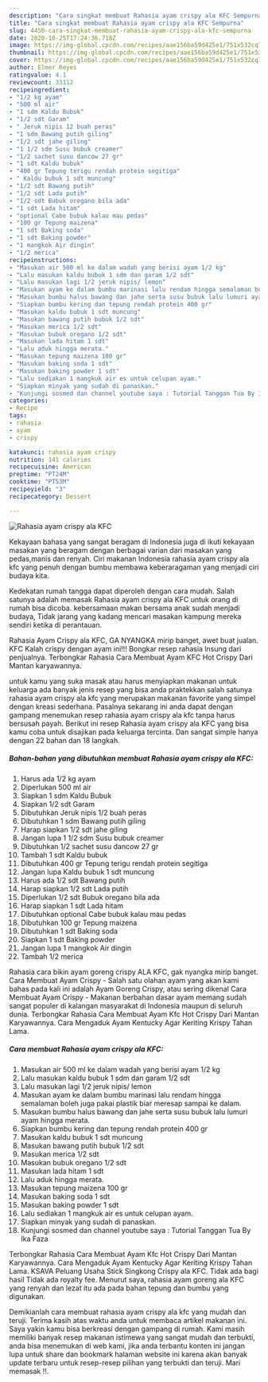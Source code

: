 ```yaml
---
description: "Cara singkat membuat Rahasia ayam crispy ala KFC Sempurna"
title: "Cara singkat membuat Rahasia ayam crispy ala KFC Sempurna"
slug: 4450-cara-singkat-membuat-rahasia-ayam-crispy-ala-kfc-sempurna
date: 2020-10-25T17:24:36.718Z
image: https://img-global.cpcdn.com/recipes/aae156ba59d425e1/751x532cq70/rahasia-ayam-crispy-ala-kfc-foto-resep-utama.jpg
thumbnail: https://img-global.cpcdn.com/recipes/aae156ba59d425e1/751x532cq70/rahasia-ayam-crispy-ala-kfc-foto-resep-utama.jpg
cover: https://img-global.cpcdn.com/recipes/aae156ba59d425e1/751x532cq70/rahasia-ayam-crispy-ala-kfc-foto-resep-utama.jpg
author: Elmer Reyes
ratingvalue: 4.1
reviewcount: 33112
recipeingredient:
- "1/2 kg ayam"
- "500 ml air"
- "1 sdm Kaldu Bubuk"
- "1/2 sdt Garam"
- " Jeruk nipis 12 buah peras"
- "1 sdm Bawang putih giling"
- "1/2 sdt jahe giling"
- "1 1/2 sdm Susu bubuk creamer"
- "1/2 sachet susu dancow 27 gr"
- "1 sdt Kaldu bubuk"
- "400 gr Tepung terigu rendah protein segitiga"
- " Kaldu bubuk 1 sdt muncung"
- "1/2 sdt Bawang putih"
- "1/2 sdt Lada putih"
- "1/2 sdt Bubuk oregano bila ada"
- "1 sdt Lada hitam"
- "optional Cabe bubuk kalau mau pedas"
- "100 gr Tepung maizena"
- "1 sdt Baking soda"
- "1 sdt Baking powder"
- "1 mangkok Air dingin"
- "1/2 merica"
recipeinstructions:
- "Masukan air 500 ml ke dalam wadah yang berisi ayam 1/2 kg"
- "Lalu masukan kaldu bubuk 1 sdm dan garam 1/2 sdt"
- "Lalu masukan lagi 1/2 jeruk nipis/ lemon"
- "Masukan ayam ke dalam bumbu marinasi lalu rendam hingga semalaman boleh juga pakai plastik biar meresap sampai ke dalam."
- "Masukan bumbu halus bawang dan jahe serta susu bubuk lalu lumuri ayam hingga merata."
- "Siapkan bumbu kering dan tepung rendah protein 400 gr"
- "Masukan kaldu bubuk 1 sdt muncung"
- "Masukan bawang putih bubuk 1/2 sdt"
- "Masukan merica 1/2 sdt"
- "Masukan bubuk oregano 1/2 sdt"
- "Masukan lada hitam 1 sdt"
- "Lalu aduk hingga merata."
- "Masukan tepung maizena 100 gr"
- "Masukan baking soda 1 sdt"
- "Masukan baking powder 1 sdt"
- "Lalu sediakan 1 mangkuk air es untuk celupan ayam."
- "Siapkan minyak yang sudah di panaskan."
- "Kunjungi sosmed dan channel youtube saya : Tutorial Tanggan Tua By Ika Faza"
categories:
- Recipe
tags:
- rahasia
- ayam
- crispy

katakunci: rahasia ayam crispy 
nutrition: 141 calories
recipecuisine: American
preptime: "PT24M"
cooktime: "PT53M"
recipeyield: "3"
recipecategory: Dessert

---
```



![Rahasia ayam crispy ala KFC](https://img-global.cpcdn.com/recipes/aae156ba59d425e1/751x532cq70/rahasia-ayam-crispy-ala-kfc-foto-resep-utama.jpg)

Kekayaan bahasa yang sangat beragam di Indonesia juga di ikuti kekayaan masakan yang beragam dengan berbagai varian dari masakan yang pedas,manis dan renyah. Ciri makanan Indonesia rahasia ayam crispy ala kfc yang penuh dengan bumbu membawa keberaragaman yang menjadi ciri budaya kita.


Kedekatan rumah tangga dapat diperoleh dengan cara mudah. Salah satunya adalah memasak Rahasia ayam crispy ala KFC untuk orang di rumah bisa dicoba. kebersamaan makan bersama anak sudah menjadi budaya, Tidak jarang yang kadang mencari masakan kampung mereka sendiri ketika di perantauan.

Rahasia Ayam Crispy ala KFC, GA NYANGKA mirip banget, awet buat jualan. KFC Kalah crispy dengan ayam ini!!! Bongkar resep rahasia lnsung dari penjualnya. Terbongkar Rahasia Cara Membuat Ayam KFC Hot Crispy Dari Mantan karyawannya.

untuk kamu yang suka masak atau harus menyiapkan makanan untuk keluarga ada banyak jenis resep yang bisa anda praktekkan salah satunya rahasia ayam crispy ala kfc yang merupakan makanan favorite yang simpel dengan kreasi sederhana. Pasalnya sekarang ini anda dapat dengan gampang menemukan resep rahasia ayam crispy ala kfc tanpa harus bersusah payah.
Berikut ini resep Rahasia ayam crispy ala KFC yang bisa kamu coba untuk disajikan pada keluarga tercinta. Dan sangat simple hanya dengan 22 bahan dan 18 langkah.


<!--inarticleads1-->

##### Bahan-bahan yang dibutuhkan membuat Rahasia ayam crispy ala KFC:

1. Harus ada 1/2 kg ayam
1. Diperlukan 500 ml air
1. Siapkan 1 sdm Kaldu Bubuk
1. Siapkan 1/2 sdt Garam
1. Dibutuhkan  Jeruk nipis 1/2 buah peras
1. Dibutuhkan 1 sdm Bawang putih giling
1. Harap siapkan 1/2 sdt jahe giling
1. Jangan lupa 1 1/2 sdm Susu bubuk creamer
1. Dibutuhkan 1/2 sachet susu dancow 27 gr
1. Tambah 1 sdt Kaldu bubuk
1. Dibutuhkan 400 gr Tepung terigu rendah protein segitiga
1. Jangan lupa  Kaldu bubuk 1 sdt muncung
1. Harus ada 1/2 sdt Bawang putih
1. Harap siapkan 1/2 sdt Lada putih
1. Diperlukan 1/2 sdt Bubuk oregano bila ada
1. Harap siapkan 1 sdt Lada hitam
1. Dibutuhkan optional Cabe bubuk kalau mau pedas
1. Dibutuhkan 100 gr Tepung maizena
1. Dibutuhkan 1 sdt Baking soda
1. Siapkan 1 sdt Baking powder
1. Jangan lupa 1 mangkok Air dingin
1. Tambah 1/2 merica


Rahasia cara bikin ayam goreng crispy ALA KFC, gak nyangka mirip banget. Cara Membuat Ayam Crispy - Salah satu olahan ayam yang akan kami bahas pada kali ini adalah Ayam Goreng Crispy, atau sering dikenal Cara Membuat Ayam Crispy - Makanan berbahan dasar ayam memang sudah sangat populer di kalangan masyarakat di Indonesia maupun di seluruh dunia. Terbongkar Rahasia Cara Membuat Ayam Kfc Hot Crispy Dari Mantan Karyawannya. Cara Mengaduk Ayam Kentucky Agar Keriting Krispy Tahan Lama. 

<!--inarticleads2-->

##### Cara membuat  Rahasia ayam crispy ala KFC:

1. Masukan air 500 ml ke dalam wadah yang berisi ayam 1/2 kg
1. Lalu masukan kaldu bubuk 1 sdm dan garam 1/2 sdt
1. Lalu masukan lagi 1/2 jeruk nipis/ lemon
1. Masukan ayam ke dalam bumbu marinasi lalu rendam hingga semalaman boleh juga pakai plastik biar meresap sampai ke dalam.
1. Masukan bumbu halus bawang dan jahe serta susu bubuk lalu lumuri ayam hingga merata.
1. Siapkan bumbu kering dan tepung rendah protein 400 gr
1. Masukan kaldu bubuk 1 sdt muncung
1. Masukan bawang putih bubuk 1/2 sdt
1. Masukan merica 1/2 sdt
1. Masukan bubuk oregano 1/2 sdt
1. Masukan lada hitam 1 sdt
1. Lalu aduk hingga merata.
1. Masukan tepung maizena 100 gr
1. Masukan baking soda 1 sdt
1. Masukan baking powder 1 sdt
1. Lalu sediakan 1 mangkuk air es untuk celupan ayam.
1. Siapkan minyak yang sudah di panaskan.
1. Kunjungi sosmed dan channel youtube saya : Tutorial Tanggan Tua By Ika Faza


Terbongkar Rahasia Cara Membuat Ayam Kfc Hot Crispy Dari Mantan Karyawannya. Cara Mengaduk Ayam Kentucky Agar Keriting Krispy Tahan Lama. KSAVA Peluang Usaha Stick Singkong Crispy ala KFC. Tidak ada bagi hasil Tidak ada royalty fee. Menurut saya, rahasia ayam goreng ala KFC yang renyah dan lezat itu ada pada bahan tepung dan bumbu yang digunakan. 

Demikianlah cara membuat rahasia ayam crispy ala kfc yang mudah dan teruji. Terima kasih atas waktu anda untuk membaca artikel makanan ini. Saya yakin kamu bisa berkreasi dengan gampang di rumah. Kami masih memiliki banyak resep makanan istimewa yang sangat mudah dan terbukti, anda bisa menemukan di web kami, jika anda terbantu konten ini jangan lupa untuk share dan bookmark halaman website ini karena akan banyak update terbaru untuk resep-resep pilihan yang terbukti dan teruji. Mari memasak !!. 
